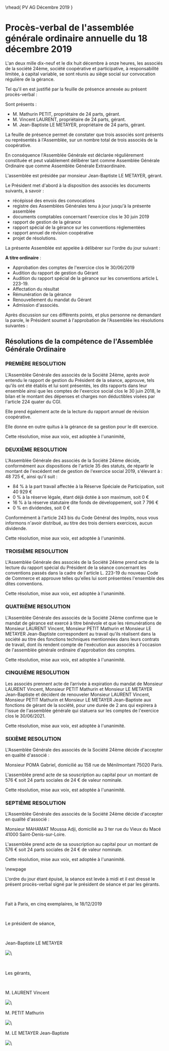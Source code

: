 \rhead{ PV AG Décembre 2019 }

# Procès-verbal de l'assemblée générale ordinaire annuelle du 18 décembre 2019

L'an deux mille dix-neuf et le dix huit décembre à onze heures, les associés de la société 24ème, société coopérative et participative, à responsabilité limitée, à capital variable, se sont réunis au siège social sur convocation régulière de la gérance.

Tel qu'il en est justifié par la feuille de présence annexée au présent procès-verbal :

Sont présents :

- M. Mathurin PETIT, propriétaire de 24 parts, gérant.
- M. Vincent LAURENT, propriétaire de 24 parts, gérant.
- M. Jean-Baptiste LE METAYER, propriétaire de 24 parts, gérant.

La feuille de présence permet de constater que trois associés sont présents ou représentés à l'Assemblée, sur un nombre total de trois associés de la coopérative.

En conséquence l'Assemblée Générale est déclarée régulièrement constituée et peut valablement délibérer tant comme Assemblée Générale Ordinaire que comme Assemblée Générale Extraordinaire.

L'assemblée est présidée par monsieur Jean-Baptiste LE METAYER, gérant.

Le Président met d'abord à la disposition des associés les documents suivants, à savoir :

- récépissé des envois des convocations
- registre des Assemblées Générales tenu à jour jusqu'à la présente assemblée
- documents comptables concernant l'exercice clos le 30 juin 2019
- rapport de gestion de la gérance
- rapport spécial de la gérance sur les conventions réglementées
- rapport annuel de révision coopérative
- projet de résolutions.

La présente Assemblée est appelée à délibérer sur l'ordre du jour suivant :

**A titre ordinaire** :

- Approbation des comptes de l'exercice clos le 30/06/2019
- Audition du rapport de gestion du Gérant
- Audition du rapport spécial de la gérance sur les conventions article L 223-19.
- Affectation du résultat
- Rémunération de la gérance
- Renouvellement du mandat du Gérant
- Admission d'associés.

Après discussion sur ces différents points, et plus personne ne demandant la parole, le Président soumet à l'approbation de l'Assemblée les résolutions suivantes :

## Résolutions de la compétence de l'Assemblée Générale Ordinaire

### PREMIÈRE RESOLUTION

L'Assemblée Générale des associés de la Société 24ème, après avoir entendu le rapport de gestion du Président de la séance, approuve, tels qu'ils ont été établis et lui sont présentés, les dits rapports dans leur ensemble ainsi que les comptes de l'exercice social clos le 30 juin 2018, le bilan et le montant des dépenses et charges non déductibles visées par l'article 224 quater du CGI.

Elle prend également acte de la lecture du rapport annuel de révision coopérative.

Elle donne en outre quitus à la gérance de sa gestion pour le dit exercice.

Cette résolution, mise aux voix, est adoptée à l'unanimité,

### DEUXIÈME RESOLUTION

L'Assemblée Générale des associés de la Société 24ème décide, conformément aux dispositions de l'article 35 des statuts, de répartir le montant de l'excédent net de gestion de l'exercice social 2019, s'élevant à : 48 725 €, ainsi qu'il suit :

- 84 % à la part travail affectée à la Réserve Spéciale de Participation, soit 40 929 €
- 0 % à la réserve légale, étant déjà dotée à son maximum, soit 0 €
- 16 % à la réserve statutaire dite fonds de développement, soit 7 796 €
- 0 % en dividendes, soit 0 €

Conformément à l'article 243 bis du Code Général des Impôts, nous vous informons n'avoir distribué, au titre des trois derniers exercices, aucun dividende.

Cette résolution, mise aux voix, est adoptée à l'unanimité.

### TROISIÈME RESOLUTION

L'Assemblée Générale des associés de la Société 24ème prend acte de la lecture du rapport spécial du Président de la séance concernant les conventions passés dans la cadre de l'article L. 223-19 du nouveau Code de Commerce et approuve telles qu'elles lui sont présentées l'ensemble des dites conventions.

Cette résolution, mise aux voix, est adoptée à l'unanimité.

### QUATRIÈME RESOLUTION

L'Assemblée Générale des associés de la Société 24ème confirme que le mandat de gérance est exercé à titre bénévole et que les rémunérations de Monsieur LAURENT Vincent, Monsieur PETIT Mathurin et Monsieur LE METAYER Jean-Baptiste correspondent au travail qu'ils réalisent dans la société au titre des fonctions techniques mentionnées dans leurs contrats de travail, dont ils rendent compte de l'exécution aux associés à l'occasion de l'assemblée générale ordinaire d'approbation des comptes.

Cette résolution, mise aux voix, est adoptée à l'unanimité.

### CINQUIÈME RESOLUTION

Les associés prennent acte de l’arrivée à expiration du mandat de Monsieur LAURENT Vincent, Monsieur PETIT Mathurin et Monsieur LE METAYER Jean-Baptiste et décident de renouveler Monsieur LAURENT Vincent, Monsieur PETIT Mathurin et Monsieur LE METAYER Jean-Baptiste aux fonctions de gérant de la société, pour une durée de 2 ans qui expirera à l'issue de l'assemblée générale qui statuera sur les comptes de l'exercice clos le 30/06/2021.

Cette résolution, mise aux voix, est adoptée à l'unanimité.

### SIXIÈME RESOLUTION

L'Assemblée Générale des associés de la Société 24ème décide d'accepter en qualité d'associé :

Monsieur POMA Gabriel, domicilié au 158 rue de Ménilmontant 75020 Paris.

L'assemblée prend acte de sa souscription au capital pour un montant de 576 € soit 24 parts sociales de 24 € de valeur nominale.

Cette résolution, mise aux voix, est adoptée à l'unanimité.

### SEPTIÈME RESOLUTION

L'Assemblée Générale des associés de la Société 24ème décide d'accepter en qualité d'associé :

Monsieur MAHAMAT Moussa Adji, domicilié au 3 ter rue du Vieux du Macé 41000 Saint-Denis-sur-Loire.

L'assemblée prend acte de sa souscription au capital pour un montant de 576 € soit 24 parts sociales de 24 € de valeur nominale.

Cette résolution, mise aux voix, est adoptée à l'unanimité.

\newpage

L'ordre du jour étant épuisé, la séance est levée à midi et il est dressé le présent procès-verbal signé par le président de séance et par les gérants.

&nbsp;

Fait à Paris, en cinq exemplaires, le 18/12/2019

&nbsp;

Le président de séance,

&nbsp;

Jean-Baptiste LE METAYER

![](images/signature_lu_approuve_2.jpg)\

&nbsp;

Les gérants,

&nbsp;

M. LAURENT Vincent

![](images/signature_lu_approuve_1.jpg)\

M. PETIT Mathurin

![](images/signature_lu_approuve_3.jpg)\

M. LE METAYER Jean-Baptiste

![](images/signature_lu_approuve_2.jpg)\
